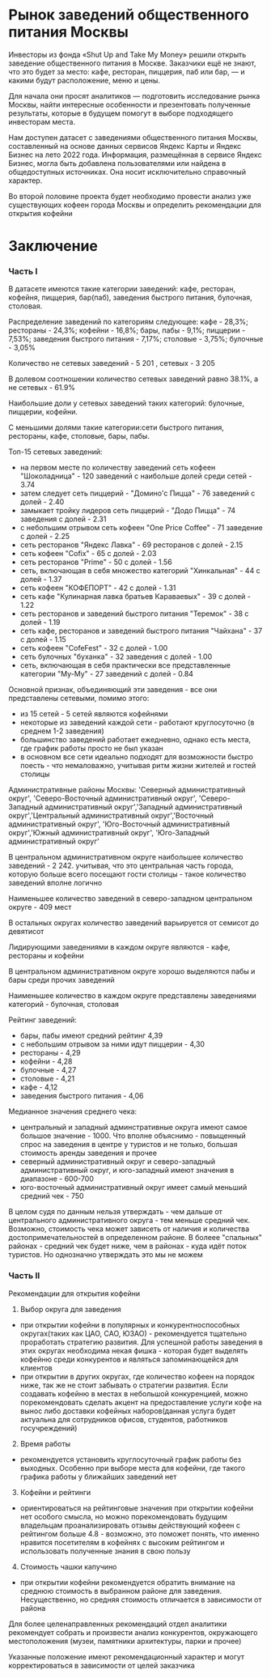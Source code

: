 # Рынок заведений общественного питания Москвы

Инвесторы из фонда «Shut Up and Take My Money» решили открыть заведение общественного питания в Москве. Заказчики ещё не знают, что это будет за место: кафе, ресторан, пиццерия, паб или бар, — и какими будут расположение, меню и цены.

Для начала они просят аналитиков — подготовить исследование рынка Москвы, найти интересные особенности и презентовать полученные результаты, которые в будущем помогут в выборе подходящего инвесторам места.

Нам доступен датасет с заведениями общественного питания Москвы, составленный на основе данных сервисов Яндекс Карты и Яндекс Бизнес на лето 2022 года. Информация, размещённая в сервисе Яндекс Бизнес, могла быть добавлена пользователями или найдена в общедоступных источниках. Она носит исключительно справочный характер.

Во второй половине проекта будет необходимо провести анализ уже существующих кофеен города Москвы и определить рекомендации для открытия кофейни

# Заключение

### Часть I 

В датасете имеются такие категории заведений: кафе, ресторан, кофейня, пиццерия, бар(паб), заведения быстрого питания, булочная, столовая.

Распределение заведений по категориям следующее: кафе - 28,3%; рестораны - 24,3%; кофейни - 16,8%; бары, пабы - 9,1%; пиццерии - 7,53%; заведения быстрого питания - 7,17%; столовые - 3,75%; булочные - 3,05%

Количество не сетевых заведений - 5 201 , сетевых - 3 205

В долевом соотношении количество сетевых заведений равно 38.1%, а не сетевых - 61.9%


Наибольшие доли у сетевых заведений таких категорий: булочные, пиццерии, кофейни.

С меньшими долями такие категории:сети быстрого питания, рестораны, кафе, столовые, бары, пабы.

Топ-15 сетевых заведений:
  - на первом месте по количеству заведений сеть кофеен "Шоколадница" - 120 заведений с наибольше долей среди сетей - 3.74
  - затем следует сеть пиццерий - "Домино'с Пицца" - 76 заведений с долей - 2.40
  - замыкает тройку лидеров сеть пиццерий - "Додо Пицца" - 74 заведения с долей - 2.31
  - с небольшим отрывом сеть кофеен "One Price Coffee" - 71 заведение с долей - 2.25
  - сеть ресторанов "Яндекс Лавка" - 69 ресторанов с долей - 2.15
  - сеть кофеен "Cofix" - 65 с долей - 2.03
  - сеть ресторанов "Prime" - 50 с долей - 1.56
  - сеть, включающая в себя множество категорий "Хинкальная" - 44 с долей - 1.37
  - сеть кофеен "КОФЕПОРТ" - 42 с долей - 1.31
  - сеть кафе "Кулинарная лавка братьев Караваевых" - 39 с долей - 1.22
  - сеть ресторанов и заведений быстрого питания "Теремок" - 38 с долей - 1.19
  - сеть кафе, ресторанов и заведений быстрого питания "Чайхана" - 37 с долей - 1.15
  - сеть кофеен "CofeFest" - 32 с долей - 1.00
  - сеть булочных "буханка" - 32 заведения с долей - 1.00
  - сеть, включающая в себя практически все представленные категории "Му-Му" - 27 заведений с долей - 0.84
  
  
Основной признак, объединяющий эти заведения - все они представлены сетевыми, помимо этого:
  - из 15 сетей - 5 сетей являются кофейнями
  - некоторые из заведений каждой сети - работают круглосуточно (в среднем 1-2 заведения)
  - большинство заведений работает ежедневно, однако есть места, где график работы просто не был указан
  - в основном все сети идеально подходят для возможности быстро поесть - что немаловажно, учитывая ритм жизни жителей и гостей столицы
  
  
Административные районы Москвы: 'Северный административный округ', 'Северо-Восточный административный округ', 'Северо-Западный административный округ','Западный административный округ','Центральный административный округ','Восточный административный округ', 'Юго-Восточный административный округ','Южный административный округ', 'Юго-Западный административный округ'

В центральном административном округе наибольшее количество заведений - 2 242. учитывая, что это центральная часть города, которую больше всего посещают гости столицы - такое количество заведений вполне логично

Наименьшее количество заведений в северо-западном центральном округе - 409 мест

В остальных округах количество заведений варьируется от семисот до девятисот 

Лидирующими заведениями в каждом округе являются - кафе, рестораны и кофейни

В центральном административном округе хорошо выделяются пабы и бары среди прочих заведений

Наименьшее количество в каждом округе представлены заведениями категорий - булочная, столовая


Рейтинг заведений:
  - бары, пабы имеют средний рейтинг 4,39
  - с небольшим отрывом за ними идут пиццерии - 4,30
  - рестораны - 4,29
  - кофейни - 4,28
  - булочные - 4,27
  - столовые - 4,21
  - кафе - 4,12
  - заведения быстрого питания - 4,06
  
Медианное значения среднего чека:

  - центральный и западный админстративные округа имеют самое большое значение - 1000. Что вполне объяснимо - повыщенный спрос на заведения в центре у туристов и не только, большая стоимость аренды заведения и прочее
  - северный административный округ и северо-западный административный округ, и юго-западный имеют значения в диапазоне - 600-700
  - юго-восточный административный округ имеет самый меньший средний чек - 750
  
  
В целом судя по данным нельзя утверждать - чем дальше от центрального административного округа - тем меньше средний чек. Возможно, стоимость чека может зависеть от наличия и количества достопримечательностей в определенном районе. В болеее "спальных" районах - средний чек будет ниже, чем в районах - куда идёт поток туристов. Но однозначно утверждать это мы не можем

### Часть II

Рекомендации для открытия кофейни

1. Выбор округа для заведения
- при открытии кофейни в популярных и конкурентноспособных округах(таких как ЦАО, САО, ЮЗАО) - рекомендуется тщательно проработать стратегию развития. Для успешной работы заведения в этих округах необходима некая фишка - которая будет выделять кофейню среди конкурентов и являться запоминающейся для клиентов
- при открытии в других округах, где количество кофеен на порядок ниже, так же не стоит забывать о стратегии развития. Если создавать кофейню в местах в небольшой конкуренцией, можно порекомендовать сделать акцент на предоставление услуги кофе на вынос либо доставки кофейных наборов(данная услуга будет актуальна для сотрудников офисов, студентов, работников госучреждений)

2. Время работы
- рекомендуется установить круглосуточный график работы без выходных. Особенно при выборе места для кофейни, где такого графика работы у ближайших заведений нет

3. Кофейни и рейтинги
- ориентироваться на рейтинговые значения при открытии кофейни нет особого смысла, но можно порекомендовать будущим владельцам проанализировать отзывы действующий кофеен с рейтингом больше 4.8 - возможно, это поможет понять, что именно нравится посетителям в кофейнях с высоким рейтингом и использовать полученные знания в свою пользу

4. Стоимость чашки капучино
- при открытии кофейни рекомендуется обратить внимание на среднюю стоимость в выбранном районе для заведения. Несущественно, но средняя стоимость отличается в зависимости от района

Для более целенаправленных рекомендаций отдел аналитики рекомендует собрать и произвести анализ конкурентов, окружающего местоположения (музеи, памятники архитектуры, парки и прочее) 


Указанные положение имеют рекомендационный характер и могут корректироваться в зависимости от целей заказчика
